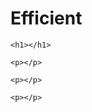 Efficient
=========

<!DOCTYPE html>

  <head>
  
  </head>
  
  <body>
  
    <h1></h1>

    <p></p>
    
    <p></p>
    
    <p></p>
  
  
  </body>
  
  
